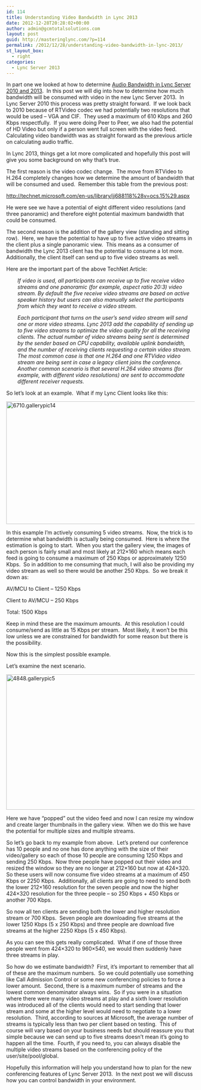 ```yaml
---
id: 114
title: Understanding Video Bandwidth in Lync 2013
date: 2012-12-28T20:28:02+00:00
author: admin@gcmtotalsolutions.com
layout: post
guid: http://masteringlync.com/?p=114
permalink: /2012/12/28/understanding-video-bandwidth-in-lync-2013/
st_layout_box:
  - right
categories:
  - Lync Server 2013
---
```

In part one we looked at how to determine [Audio Bandwidth in Lync Server 2010 and 2013](http://masteringlync.com/2012/12/23/understanding-audio-bandwidth-in-lync-2010-and-2013/).  In this post we will dig into how to determine how much bandwidth will be consumed with video in the new Lync Server 2013.  In Lync Server 2010 this process was pretty straight forward.  If we look back to 2010 because of RTVideo codec we had potentially two resolutions that would be used &#8211; VGA and CIF.  They used a maximum of 610 Kbps and 260 Kbps respectfully.  If you were doing Peer to Peer, we also had the potential of HD Video but only if a person went full screen with the video feed.  Calculating video bandwidth was as straight forward as the previous article on calculating audio traffic.

In Lync 2013, things get a lot more complicated and hopefully this post will give you some background on why that’s true.

The first reason is the video codec change.  The move from RTVideo to H.264 completely changes how we determine the amount of bandwidth that will be consumed and used.  Remember this table from the previous post:

<http://technet.microsoft.com/en-us/library/jj688118%28v=ocs.15%29.aspx>

He were see we have a potential of eight different video resolutions (and three panoramic) and therefore eight potential maximum bandwidth that could be consumed.

The second reason is the addition of the gallery view (standing and sitting row).  Here, we have the potential to have up to five active video streams in the client plus a single panoramic view.  This means as a consumer of bandwidth the Lync 2013 client has the potential to consume a lot more.  Additionally, the client itself can send up to five video streams as well.

Here are the important part of the above TechNet Article:

<p style="padding-left: 30px">
  <em>If video is used, all participants can receive up to five receive video streams and one panoramic (for example, aspect ratio 20:3) video stream. By default the five receive video streams are based on active speaker history but users can also manually select the participants from which they want to receive a video stream.</em>
</p>

<p style="padding-left: 30px">
  <em>Each participant that turns on the user’s send video stream will send one or more video streams. Lync 2013 add the capability of sending up to five video streams to optimize the video quality for all the receiving clients. The actual number of video streams being sent is determined by the sender based on CPU capability, available uplink bandwidth, and the number of receiving clients requesting a certain video stream. The most common case is that one H.264 and one RTVideo video stream are being sent in case a legacy client joins the conference. Another common scenario is that several H.264 video streams (for example, with different video resolutions) are sent to accommodate different receiver requests.</em>
</p>

So let&#8217;s look at an example.  What if my Lync Client looks like this:

<a href="http://masteringlync.com/2012/12/28/understanding-video-bandwidth-in-lync-2013/6710-gallerypic14/" rel="attachment wp-att-116"><img class="alignnone size-full wp-image-116" alt="6710.gallerypic14" src="https://i1.wp.com/masteringlync.gcmtotalsolutions.com/wp-content/uploads/sites/2/2012/12/6710.gallerypic14.png?resize=550%2C327&#038;ssl=1" width="550" height="327" srcset="https://i0.wp.com/masteringlync.com/wp-content/uploads/sites/2/2012/12/6710.gallerypic14.png?w=550&ssl=1 550w, https://i0.wp.com/masteringlync.com/wp-content/uploads/sites/2/2012/12/6710.gallerypic14.png?resize=300%2C178&ssl=1 300w" sizes="(max-width: 550px) 100vw, 550px" data-recalc-dims="1" /></a>

In this example I&#8217;m actively consuming 5 video streams.  Now, the trick is to determine what bandwidth is actually being consumed.  Here is where the estimation is going to start.  When you start the gallery view, the images of each person is fairly small and most likely at 212&#215;160 which means each feed is going to consume a maximum of 250 Kbps or approximately 1250 Kbps.  So in addition to me consuming that much, I will also be providing my video stream as well so there would be another 250 Kbps.  So we break it down as:

AV/MCU to Client &#8211; 1250 Kbps

Client to AV/MCU &#8211; 250 Kbps

Total: 1500 Kbps

Keep in mind these are the maximum amounts.  At this resolution I could consume/send as little as 15 Kbps per stream.  Most likely, it won&#8217;t be this low unless we are constrained for bandwidth for some reason but there is the possibility.

Now this is the simplest possible example.

Let&#8217;s examine the next scenario.

<a href="http://masteringlync.com/2012/12/28/understanding-video-bandwidth-in-lync-2013/4848-gallerypic5/" rel="attachment wp-att-115"><img class="alignnone size-full wp-image-115" alt="4848.gallerypic5" src="https://i1.wp.com/masteringlync.gcmtotalsolutions.com/wp-content/uploads/sites/2/2012/12/4848.gallerypic5.png?resize=550%2C361&#038;ssl=1" width="550" height="361" srcset="https://i2.wp.com/masteringlync.com/wp-content/uploads/sites/2/2012/12/4848.gallerypic5.png?w=550&ssl=1 550w, https://i2.wp.com/masteringlync.com/wp-content/uploads/sites/2/2012/12/4848.gallerypic5.png?resize=300%2C197&ssl=1 300w" sizes="(max-width: 550px) 100vw, 550px" data-recalc-dims="1" /></a>

Here we have &#8220;popped&#8221; out the video feed and now I can resize my window and create larger thumbnails in the gallery view.  When we do this we have the potential for multiple sizes and multiple streams.

So let&#8217;s go back to my example from above.  Let&#8217;s pretend our conference has 10 people and no one has done anything with the size of their video/gallery so each of those 10 people are consuming 1250 Kbps and sending 250 Kbps.  Now three people have popped out their video and resized the window so they are no longer at 212&#215;160 but now at 424&#215;320.  So these users will now consume five video streams at a maximum of 450 Kbps or 2250 Kbps.  Additionally, all clients are going to need to send both the lower 212&#215;160 resolution for the seven people and now the higher 424&#215;320 resolution for the three people &#8211; so 250 Kbps + 450 Kbps or another 700 Kbps.

So now all ten clients are sending both the lower and higher resolution stream or 700 Kbps.  Seven people are downloading five streams at the lower 1250 Kbps (5 x 250 Kbps) and three people are download five streams at the higher 2250 Kbps (5 x 450 Kbps).

As you can see this gets really complicated.  What if one of those three people went from 424&#215;320 to 960&#215;540, we would then suddenly have three streams in play.

So how do we estimate bandwidth?  First, it&#8217;s important to remember that all of these are the maximum numbers.  So we could potentially use something like Call Admission Control or some new conferencing policies to force a lower amount.  Second, there is a maximum number of streams and the lowest common denominator always wins.  So if you were in a situation where there were many video streams at play and a sixth lower resolution was introduced all of the clients would need to start sending that lower stream and some at the higher level would need to negotiate to a lower resolution.  Third, according to sources at Microsoft, the average number of streams is typically less than two per client based on testing.  This of course will vary based on your business needs but should reassure you that simple because we can send up to five streams doesn’t mean it&#8217;s going to happen all the time.  Fourth, if you need to, you can always disable the multiple video streams based on the conferencing policy of the user/site/pool/global.

Hopefully this information will help you understand how to plan for the new conferencing features of Lync Server 2013.  In the next post we will discuss how you can control bandwidth in your environment.
